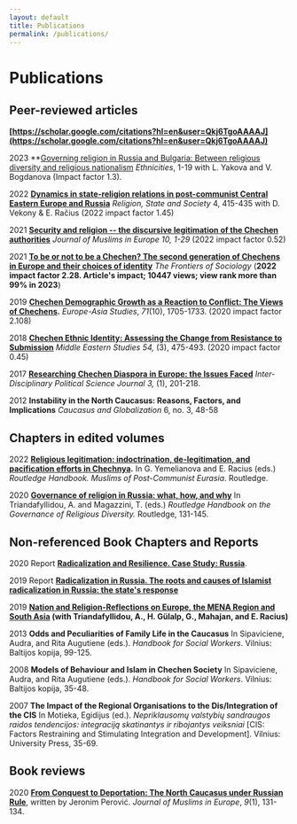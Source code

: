 ```yaml
---
layout: default
title: Publications
permalink: /publications/
---
```


# Publications
## Peer-reviewed articles

**[https://scholar.google.com/citations?hl=en&user=Qkj6TgoAAAAJ](https://scholar.google.com/citations?hl=en&user=Qkj6TgoAAAAJ)**

2023  **[Governing religion in Russia and Bulgaria: Between religious diversity and religious nationalism](https://doi.org/10.1177/14687968231209448)
*Ethnicities*, 1-19 with L. Yakova and V. Bogdanova (Impact factor 1.3).

2022  **[Dynamics in state-religion relations in post-communist Central Eastern Europe and Russia](https://doi.org/10.1080/09637494.2022.2127591)** *Religion, State and Society* 4, 415-435 with D. Vekony & E. Račius (2022 impact factor 1.45)

2021  **[Security and religion -- the discursive legitimation of the Chechen authorities](https://brill.com/view/journals/jome/10/3/article-p247_2.xml)** *Journal of Muslims in Europe 10, 1-29* (2022 impact factor 0.52)

2021  **[To be or not to be a Chechen? The second generation of Chechens in Europe and their choices of identity](https://doi.org/10.3389/fsoc.2021.631961)** *The Frontiers of Sociology* (**2022 impact factor 2.28. Article's impact; 10447 views; view rank more than 99% in 2023**)

2019  **[Chechen Demographic Growth as a Reaction to Conflict: The Views of Chechens](https://doi.org/10.1080/09668136.2019.1602593).** *Europe-Asia Studies*, *71*(10), 1705-1733. (2020 impact factor 2.108)

2018  **[Chechen Ethnic Identity: Assessing the Change from Resistance to Submission](https://doi.org/10.1080/00263206.2018.1423967)** *Middle Eastern Studies 54,* (3), 475-493. (2020 impact factor 0.45)

2017  **[Researching Chechen Diaspora in Europe: the Issues Faced](http://siba-ese.unisalento.it/index.php/idps/article/view/17314)** *Inter-Disciplinary Political Science Journal 3,* (1), 201-218.

2012  **Instability in the North Caucasus: Reasons, Factors, and Implications** *Caucasus and Globalization* 6, no. 3, 48-58

## Chapters in edited volumes

2022  **[Religious legitimation: indoctrination, de-legitimation, and pacification efforts in Chechnya](https://www.taylorfrancis.com/chapters/edit/10.4324/9781003090632-6/religious-self-legitimation-indoctrination-pacification-efforts-chechen-government-marat-iliyasov).** In G. Yemelianova and E. Racius (eds.) *Routledge Handbook. Muslims of Post-Communist Eurasia*. Routledge.

2020  **[Governance of religion in Russia: what, how, and why](https://www.taylorfrancis.com/chapters/edit/10.4324/9781003083405-15/russia-marat-iliyasov)** In Triandafyllidou, A. and Magazzini, T. (eds.) *Routledge Handbook on the Governance of Religious Diversity.* Routledge, 131-145.

## Non-referenced Book Chapters and Reports

2020  Report  **[Radicalization and Resilience. Case Study: Russia](http://grease.eui.eu/wp-content/uploads/sites/8/2020/10/WP4-Report_Russia-1.pdf)**. 

2019  Report  **[Radicalization in Russia. The roots and causes of Islamist radicalization in Russia: the state's response](http://grease.eui.eu/wp-content/uploads/sites/8/2019/10/Russia-Report.pdf)**

2019  **[Nation and Religion-Reflections on Europe, the MENA Region and South Asia](http://grease.eui.eu/wp-content/uploads/sites/8/2019/05/GREASE-concept-paper_D1.3_Nation-and-Religion_30May2019_FINAL1-2.pdf) (with Triandafyllidou, A., H. Gülalp, G., Mahajan, and E. Racius)**

2013  **Odds and Peculiarities of Family Life in the Caucasus** In Sipaviciene, Audra, and Rita Augutiene (eds.). *Handbook for Social Workers*. Vilnius: Baltijos kopija, 99-125.

2008  **Models of Behaviour and Islam in Chechen Society** In Sipaviciene, Audra, and Rita Augutiene (eds.). *Handbook for Social Workers*. Vilnius: Baltijos kopija, 35-48.

2007  **The Impact of the Regional Organisations to the Dis/Integration of the CIS** In Motieka, Egidijus (ed.). *Nepriklausomų valstybių sandraugos raidos tendencijos: integraciją skatinantys ir ribojantys veiksniai* [CIS: Factors Restraining and Stimulating Integration and Development]. Vilnius: University Press, 35-69.

## Book reviews

2020  [**From Conquest to Deportation: The North Caucasus under Russian Rule**](https://doi.org/10.1163/22117954-12341414), written by Jeronim Perović. *Journal of Muslims in Europe*, *9*(1), 131-134.



